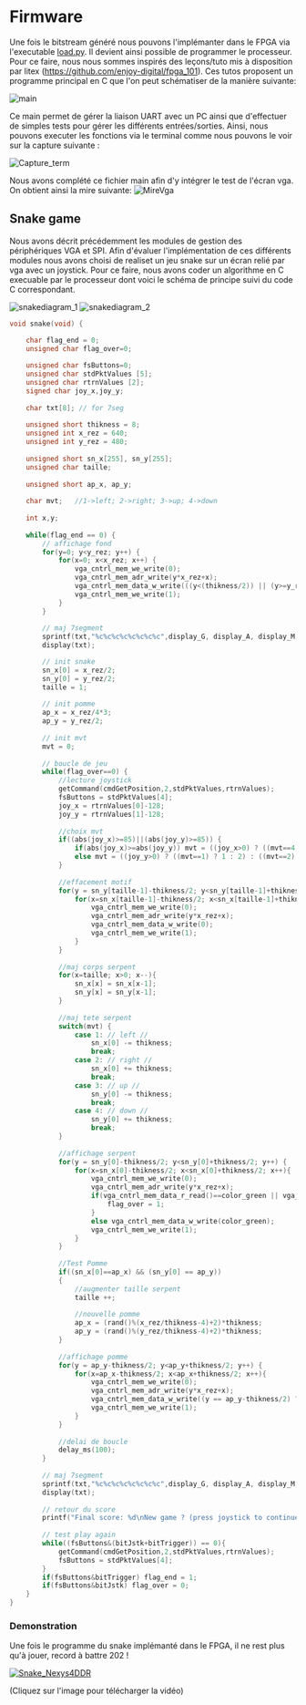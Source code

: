 # Firmware

Une fois le bitstream généré nous pouvons l'implémanter dans le FPGA via l'executable [load.py](../DEV/load.py).
Il devient ainsi possible de programmer le processeur. Pour ce faire, nous nous sommes inspirés des leçons/tuto mis à disposition par litex (https://github.com/enjoy-digital/fpga_101). Ces tutos proposent un programme principal en C que l'on peut schématiser de la manière suivante:

![main](./Images/main.png)

Ce main permet de gérer la liaison UART avec un PC ainsi que d'effectuer de simples tests pour gérer les différents entrées/sorties. Ainsi, nous pouvons executer les fonctions via le terminal comme nous pouvons le voir sur la capture suivante :

![Capture_term](./Images/Capture_term.png)

Nous avons complété ce fichier main afin d'y intégrer le test de l'écran vga. On obtient ainsi la mire suivante:
![MireVga](./Images/MireVga.png)

## Snake game

Nous avons décrit précédemment les modules de gestion des périphériques VGA et SPI. Afin d'évaluer l'implémentation de ces différents modules nous avons choisi de realiset un jeu snake sur un écran relié par vga avec un joystick. Pour ce faire, nous avons coder un algorithme en C execuable par le processeur dont voici le schéma de principe suivi du code C correspondant.

![snakediagram_1](./Images/snakediagram_1.png)
![snakediagram_2](./Images/snakediagram_2.png)

```c
void snake(void) {

	char flag_end = 0;
	unsigned char flag_over=0;
	
	unsigned char fsButtons=0;
	unsigned char stdPktValues [5];
	unsigned char rtrnValues [2];
	signed char joy_x,joy_y;
	
	char txt[8]; // for 7seg
	
	unsigned short thikness = 8;
	unsigned int x_rez = 640;
	unsigned int y_rez = 480;
	
	unsigned short sn_x[255], sn_y[255];
	unsigned char taille;
	
	unsigned short ap_x, ap_y;
	
	char mvt;	//1->left; 2->right; 3->up; 4->down
	
	int x,y;
	
	while(flag_end == 0) {
		// affichage fond
		for(y=0; y<y_rez; y++) {
			for(x=0; x<x_rez; x++) {
				vga_cntrl_mem_we_write(0);
				vga_cntrl_mem_adr_write(y*x_rez+x);
				vga_cntrl_mem_data_w_write(((y<(thikness/2)) || (y>=y_rez-thikness/2) || (x<(thikness/2)) || (x>=x_rez-thikness/2)) ? color_white : 0);
				vga_cntrl_mem_we_write(1);
			}
		}
		
		// maj 7segment
		sprintf(txt,"%c%c%c%c%c%c%c%c",display_G, display_A, display_M, display_E, 0, display_O, display_N, 0);
		display(txt);

		// init snake
		sn_x[0] = x_rez/2;
		sn_y[0] = y_rez/2;
		taille = 1;
	
		// init pomme
		ap_x = x_rez/4*3;
		ap_y = y_rez/2;
		
		// init mvt
		mvt = 0; 
		
		// boucle de jeu
		while(flag_over==0) {
			//lecture joystick
			getCommand(cmdGetPosition,2,stdPktValues,rtrnValues);
			fsButtons = stdPktValues[4];
			joy_x = rtrnValues[0]-128;
			joy_y = rtrnValues[1]-128;
	
			//choix mvt
			if((abs(joy_x)>=85)||(abs(joy_y)>=85)) {
				if(abs(joy_x)>=abs(joy_y)) mvt = ((joy_x>0) ? ((mvt==4) ? 4 : 3) : ((mvt==3) ? 3 : 4));
				else mvt = ((joy_y>0) ? ((mvt==1) ? 1 : 2) : ((mvt==2) ? 2 : 1));
			}
		
			//effacement motif
			for(y = sn_y[taille-1]-thikness/2; y<sn_y[taille-1]+thikness/2; y++) {
				for(x=sn_x[taille-1]-thikness/2; x<sn_x[taille-1]+thikness/2; x++){
					vga_cntrl_mem_we_write(0);
					vga_cntrl_mem_adr_write(y*x_rez+x);
					vga_cntrl_mem_data_w_write(0);
					vga_cntrl_mem_we_write(1);
				}
			}
		
			//maj corps serpent
			for(x=taille; x>0; x--){
				sn_x[x] = sn_x[x-1];
				sn_y[x] = sn_y[x-1];
			}
		
			//maj tete serpent
			switch(mvt) {
				case 1: // left //
					sn_x[0] -= thikness;
					break;
				case 2: // right //
					sn_x[0] += thikness;
					break;
				case 3: // up //
					sn_y[0] -= thikness;
					break;
				case 4: // down //
					sn_y[0] += thikness;
					break;
			}
		
			//affichage serpent
			for(y = sn_y[0]-thikness/2; y<sn_y[0]+thikness/2; y++) {
				for(x=sn_x[0]-thikness/2; x<sn_x[0]+thikness/2; x++){
					vga_cntrl_mem_we_write(0);
					vga_cntrl_mem_adr_write(y*x_rez+x);
					if(vga_cntrl_mem_data_r_read()==color_green || vga_cntrl_mem_data_r_read()==color_white){
						flag_over = 1;
					}
					else vga_cntrl_mem_data_w_write(color_green);
					vga_cntrl_mem_we_write(1);
				}
			}
		
			//Test Pomme
			if((sn_x[0]==ap_x) && (sn_y[0] == ap_y))
			{
				//augmenter taille serpent
				taille ++;
			
				//nouvelle pomme
				ap_x = (rand()%(x_rez/thikness-4)+2)*thikness;
				ap_y = (rand()%(y_rez/thikness-4)+2)*thikness; 
			}
		
			//affichage pomme
			for(y = ap_y-thikness/2; y<ap_y+thikness/2; y++) {
				for(x=ap_x-thikness/2; x<ap_x+thikness/2; x++){
					vga_cntrl_mem_we_write(0);
					vga_cntrl_mem_adr_write(y*x_rez+x);
					vga_cntrl_mem_data_w_write((y == ap_y-thikness/2) ? ((x < ap_x) ? color_black : color_bright_green) : color_red);
					vga_cntrl_mem_we_write(1);
				}
			}
		
			//delai de boucle
			delay_ms(100);
		}
	
		// maj 7segment
		sprintf(txt,"%c%c%c%c%c%c%c%c",display_G, display_A, display_M, display_E, display_O, display_V, display_E, display_R);
		display(txt);
	
		// retour du score
		printf("Final score: %d\nNew game ? (press joystick to continue or trigger to stop)\n", taille-1);
		
		// test play again
		while((fsButtons&(bitJstk+bitTrigger)) == 0){
			getCommand(cmdGetPosition,2,stdPktValues,rtrnValues);
			fsButtons = stdPktValues[4];
		}
		if(fsButtons&bitTrigger) flag_end = 1;
		if(fsButtons&bitJstk) flag_over = 0;
	}
}
```

### Demonstration
Une fois le programme du snake implémanté dans le FPGA, il ne rest plus qu'à jouer, record à battre 202 !

[![Snake_Nexys4DDR](./Images/Snake_GameOver.png)](https://github.com/SylvainEnsta/RISCV/blob/master/Rapport/Images/Snake_Nexys4DDR.mp4)

(Cliquez sur l'image pour télécharger la vidéo)

